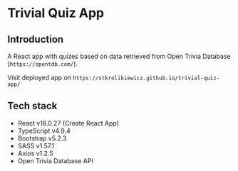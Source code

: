 # Trivial Quiz App

## Introduction

A React app with quizes based on data retrieved from Open Trivia Database (`https://opentdb.com/`).

Visit deployed app on  `https://stkrolikiewicz.github.io/trivial-quiz-app/`

## Tech stack

-   React v18.0.27 (Create React App)
-   TypeScript v4.9.4
-   Bootstrap v5.2.3
-   SASS v1.57.1
-   Axios v1.2.5 
-   Open Trivia Database API
